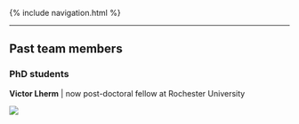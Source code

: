 {% include navigation.html %}

---

## Past team members

### PhD students

**Victor Lherm** \| now post-doctoral fellow at Rochester University


![](/docs/assets/images/bandeau_logos_2023.png)
